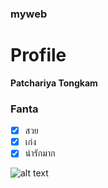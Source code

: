 ### myweb

# Profile
**Patchariya Tongkam**
### Fanta
- [x] สวย
- [x] เก่ง
- [x] น่ารักมาก

![alt text](https://i.pinimg.com/474x/e7/48/bd/e748bd99ebcdee8931116fe5453943c9.jpg)
